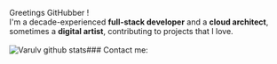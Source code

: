 Greetings GitHubber !  <br/>
I'm a decade-experienced **full-stack developer** and a **cloud architect**, sometimes a **digital artist**, contributing to projects that I love.<br/><br>
![Varulv github stats](https://anasgamrani.vercel.app/api?username=Varulv1997&theme=jolly&bg_color=221A2F&count_private&title_color=E81248&include_all_commits&show_icons=true)### Contact me:
